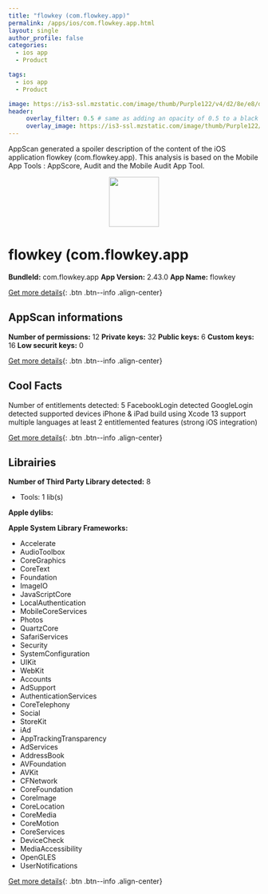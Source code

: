 ```yaml
---
title: "flowkey (com.flowkey.app)"
permalink: /apps/ios/com.flowkey.app.html
layout: single
author_profile: false
categories: 
  - ios app 
  - Product 

tags: 
  - ios app 
  - Product 

image: https://is3-ssl.mzstatic.com/image/thumb/Purple122/v4/d2/8e/e8/d28ee87a-4ca8-a291-d561-d5fcfdb93365/AppIcon-1x_U007emarketing-0-7-0-85-220.png/512x512bb.jpg
header: 
     overlay_filter: 0.5 # same as adding an opacity of 0.5 to a black background
     overlay_image: https://is3-ssl.mzstatic.com/image/thumb/Purple122/v4/d2/8e/e8/d28ee87a-4ca8-a291-d561-d5fcfdb93365/AppIcon-1x_U007emarketing-0-7-0-85-220.png/512x512bb.jpg
---
```

AppScan generated a spoiler description of the content of the iOS application flowkey (com.flowkey.app). This analysis is based on the Mobile App Tools : AppScore, Audit and the Mobile Audit App Tool.

  
  
<div style="text-align: center;"><img src="https://is3-ssl.mzstatic.com/image/thumb/Purple122/v4/d2/8e/e8/d28ee87a-4ca8-a291-d561-d5fcfdb93365/AppIcon-1x_U007emarketing-0-7-0-85-220.png/512x512bb.jpg" width="100" height="100"></div>  
  
# flowkey (com.flowkey.app

**BundleId:** com.flowkey.app
**App Version:** 2.43.0
**App Name:** flowkey


[Get more details](/pricing.html){: .btn .btn--info .align-center}  
  
## AppScan informations 

**Number of permissions:** 12
**Private keys:** 32
**Public keys:** 6
**Custom keys:** 16
**Low securit keys:** 0
  
[Get more details](/pricing.html){: .btn .btn--info .align-center}

## Cool Facts

Number of entitlements detected: 5
FacebookLogin detected
GoogleLogin detected
supported devices iPhone & iPad
build using Xcode 13
support multiple languages
at least 2 entitlemented features (strong iOS integration)
  
[Get more details](/pricing.html){: .btn .btn--info .align-center}

## Librairies 
**Number of Third Party Library detected:** 8
- Tools: 1 lib(s)

**Apple dylibs:**


**Apple System Library Frameworks:**
- Accelerate
- AudioToolbox
- CoreGraphics
- CoreText
- Foundation
- ImageIO
- JavaScriptCore
- LocalAuthentication
- MobileCoreServices
- Photos
- QuartzCore
- SafariServices
- Security
- SystemConfiguration
- UIKit
- WebKit
- Accounts
- AdSupport
- AuthenticationServices
- CoreTelephony
- Social
- StoreKit
- iAd
- AppTrackingTransparency
- AdServices
- AddressBook
- AVFoundation
- AVKit
- CFNetwork
- CoreFoundation
- CoreImage
- CoreLocation
- CoreMedia
- CoreMotion
- CoreServices
- DeviceCheck
- MediaAccessibility
- OpenGLES
- UserNotifications


  
[Get more details](/pricing.html){: .btn .btn--info .align-center}

